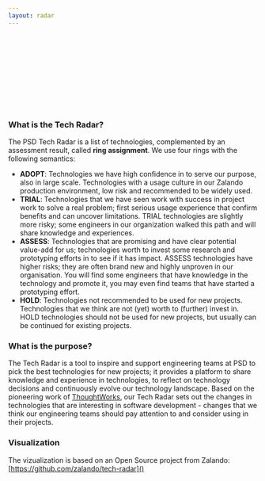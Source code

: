 ```yaml
---
layout: radar
---
```


<svg class="radar" id="radar"></svg>

<script markdown="0">
radar_visualization({
  svg_id: "radar",
  width: 1450,
  height: 1000,
  colors: {
    background: "#fff",
    grid: "#bbb",
    inactive: "#ddd"
  },
  title: "PSD Tech Radar",
  quadrants: [
    { name: "Languages" },
    { name: "Infrastructure" },
    { name: "Frameworks" },
    { name: "Data Management" }
  ],
  rings: [
    { name: "ADOPT", color: "#93c47d" },
    { name: "TRIAL", color: "#93d2c2" },
    { name: "ASSESS", color: "#fbdb84" },
    { name: "HOLD", color: "#efafa9" }
  ],
  print_layout: true,
  // zoomed_quadrant: 0,
  //ENTRIES
  entries: [
      {
        quadrant: 3,
        ring: 0,
        label: "Spark",
        active: false,
        link: "../data_processing/spark.html",
        moved: 0
      },
  ]
  //ENTRIES
});
</script>

### What is the Tech Radar?

The PSD Tech Radar is a list of technologies, complemented by an assessment result, called **ring assignment**. We use four rings with the following semantics:

* **ADOPT**: Technologies we have high confidence in to serve our purpose, also in large scale. Technologies with a usage culture in our Zalando production environment, low risk and recommended to be widely used.
* **TRIAL**: Technologies that we have seen work with success in project work to solve a real problem; first serious usage experience that confirm benefits and can uncover limitations. TRIAL technologies are slightly more risky; some engineers in our organization walked this path and will share knowledge and experiences.
* **ASSESS**: Technologies that are promising and have clear potential value-add for us; technologies worth to invest some research and prototyping efforts in to see if it has impact. ASSESS technologies have higher risks; they are often brand new and highly unproven in our organisation. You will find some engineers that have knowledge in the technology and promote it, you may even find teams that have started a prototyping effort.
* **HOLD**: Technologies not recommended to be used for new projects. Technologies that we think are not (yet) worth to (further) invest in. HOLD technologies should not be used for new projects, but usually can be continued for existing projects.

### What is the purpose?

The Tech Radar is a tool to inspire and support engineering teams at PSD to pick the best technologies for new projects; it provides a platform to share knowledge and experience in technologies, to reflect on technology decisions and continuously evolve our technology landscape. Based on the pioneering work of [ThoughtWorks](https://www.thoughtworks.com/radar), our Tech Radar sets out the changes in technologies that are interesting in software development - changes that we think our engineering teams should pay attention to and consider using in their projects.

### Visualization

The vizualization is based on an Open Source project from Zalando: [https://github.com/zalando/tech-radar]()
